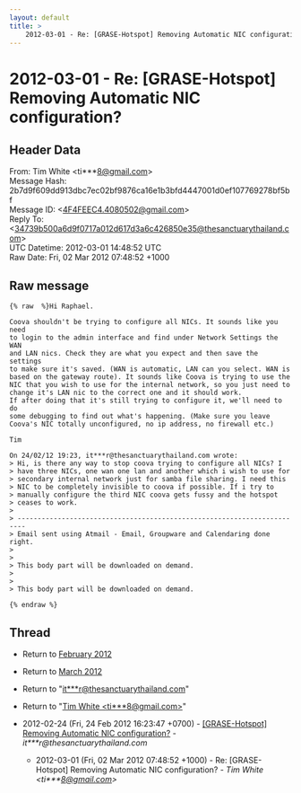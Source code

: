 ```yaml
---
layout: default
title: >
    2012-03-01 - Re: [GRASE-Hotspot] Removing Automatic NIC configuration?
---
```


# 2012-03-01 - Re: [GRASE-Hotspot] Removing Automatic NIC configuration?

## Header Data

From: Tim White \<ti***8@gmail.com\><br>
Message Hash: 2b7d9f609dd913dbc7ec02bf9876ca16e1b3bfd4447001d0ef107769278bf5bf<br>
Message ID: \<4F4FEEC4.4080502@gmail.com\><br>
Reply To: \<34739b500a6d9f0717a012d617d3a6c426850e35@thesanctuarythailand.com\><br>
UTC Datetime: 2012-03-01 14:48:52 UTC<br>
Raw Date: Fri, 02 Mar 2012 07:48:52 +1000<br>

## Raw message

```
{% raw  %}Hi Raphael.

Coova shouldn't be trying to configure all NICs. It sounds like you need 
to login to the admin interface and find under Network Settings the WAN 
and LAN nics. Check they are what you expect and then save the settings 
to make sure it's saved. (WAN is automatic, LAN can you select. WAN is 
based on the gateway route). It sounds like Coova is trying to use the 
NIC that you wish to use for the internal network, so you just need to 
change it's LAN nic to the correct one and it should work.
If after doing that it's still trying to configure it, we'll need to do 
some debugging to find out what's happening. (Make sure you leave 
Coova's NIC totally unconfigured, no ip address, no firewall etc.)

Tim

On 24/02/12 19:23, it***r@thesanctuarythailand.com wrote:
> Hi, is there any way to stop coova trying to configure all NICs? I 
> have three NICs, one wan one lan and another which i wish to use for 
> secondary internal network just for samba file sharing. I need this 
> NIC to be completely invisible to coova if possible. If i try to 
> manually configure the third NIC coova gets fussy and the hotspot 
> ceases to work.
>
> ------------------------------------------------------------------------
> Email sent using Atmail - Email, Groupware and Calendaring done right.
>
>
> This body part will be downloaded on demand.
>
>
> This body part will be downloaded on demand.

{% endraw %}
```

## Thread

+ Return to [February 2012](/archive/2012/02)
+ Return to [March 2012](/archive/2012/03)

+ Return to "[it***r<span>@</span>thesanctuarythailand.com](/authors/it___r_at_thesanctuarythailand_com)"
+ Return to "[Tim White <ti***8<span>@</span>gmail.com>](/authors/ti___8_at_gmail_com)"

+ 2012-02-24 (Fri, 24 Feb 2012 16:23:47 +0700) - [[GRASE-Hotspot] Removing Automatic NIC configuration?](/archive/2012/02/e1c3150095147a553188b215c9bff99817bf99bdf2d40d867a3b5429bf17445e) - _it***r@thesanctuarythailand.com_
  + 2012-03-01 (Fri, 02 Mar 2012 07:48:52 +1000) - Re: [GRASE-Hotspot] Removing Automatic NIC configuration? - _Tim White \<ti***8@gmail.com\>_

